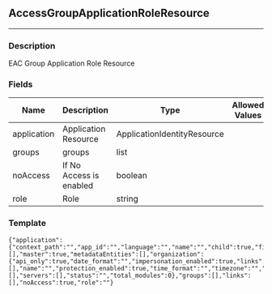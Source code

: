 ## AccessGroupApplicationRoleResource
---
### Description
EAC Group Application Role Resource
### Fields
| Name | Description | Type | Allowed Values | Required |
| ---- | ----------- | ---- | -------------- | -------- |
| application | Application Resource | ApplicationIdentityResource |  | false |
| groups | groups | list |  | false |
| noAccess | If No Access is enabled | boolean |  | false |
| role | Role | string |  | true |
### Template
```
{"application":{"context_path":"","app_id":"","language":"","name":"","child":true,"first_seen":0,"importance":0,"importance_description":"","last_seen":0,"license_level":"","links":[],"master":true,"metadataEntities":[],"organization":{"api_only":true,"date_format":"","impersonation_enabled":true,"links":[],"name":"","protection_enabled":true,"time_format":"","timezone":"","user_access":true,"organization_uuid":""},"parent_app_id":"","primary":true,"roles":[],"servers":[],"status":"","total_modules":0},"groups":[],"links":[],"noAccess":true,"role":""}
```
